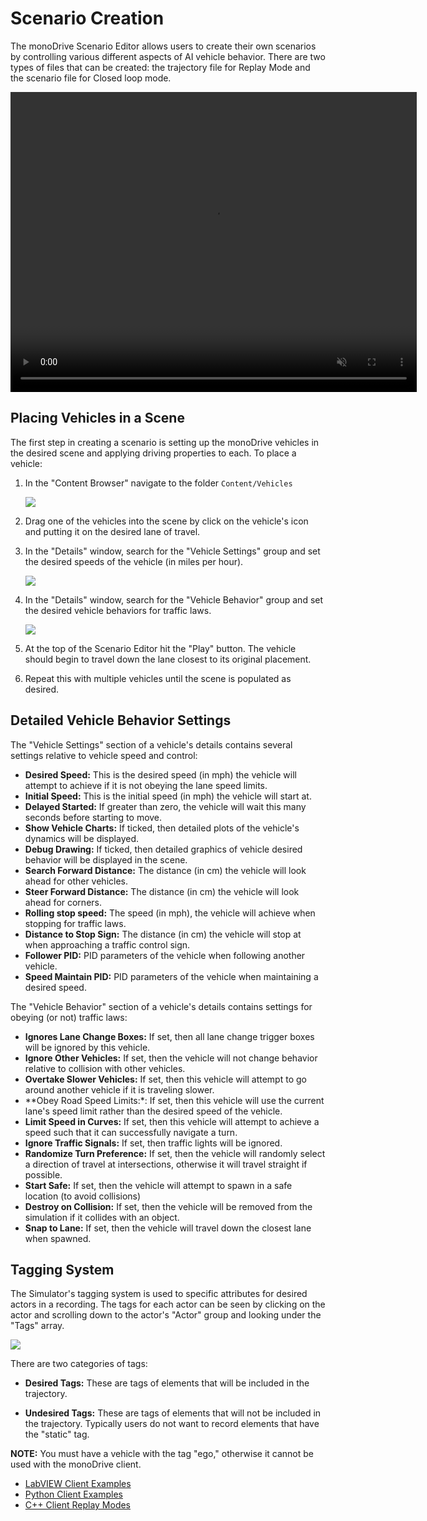 # Scenario Creation

The monoDrive Scenario Editor allows users to create their own scenarios by 
controlling various different aspects of AI vehicle behavior. There are two types of files that can be created: the trajectory file for Replay Mode and the scenario file for Closed loop mode. 

<div class="img_container">
  <video width=650px height=480px muted autoplay loop>
    <source src="https://cdn.monodrive.io/readthedocs/scenario_editor_recording.mp4" type="video/mp4">
  </video>
</div> 

## Placing Vehicles in a Scene

The first step in creating a scenario is setting up the monoDrive vehicles in 
the desired scene and applying driving properties to each. To place a vehicle:

1. In the "Content Browser" navigate to the folder `Content/Vehicles`

    <div class="img_container">
      <img class='wide_img' src="../imgs/content_browser_vehicles.png"/>
    </div>

1. Drag one of the vehicles into the scene by click on the vehicle's icon
and putting it on the desired lane of travel.

1. In the "Details" window, search for the "Vehicle Settings" group and set
the desired speeds of the vehicle (in miles per hour).

    <div class="img_container">
      <img class='lg_img' src="../imgs/vehicle_settings_details.png"/>
    </div>

1. In the "Details" window, search for the "Vehicle Behavior" group and set the
desired vehicle behaviors for traffic laws.

    <div class="img_container">
      <img class='lg_img' src="../imgs/vehicle_behavior_details.png"/>
    </div>

1. At the top of the Scenario Editor hit the "Play" button. The vehicle should 
begin to travel down the lane closest to its original placement. 

1. Repeat this with multiple vehicles until the scene is populated as desired.

## Detailed Vehicle Behavior Settings

The "Vehicle Settings" section of a vehicle's details contains several settings
relative to vehicle speed and control:

* **Desired Speed:** This is the desired speed (in mph) the vehicle will attempt to achieve if it is not obeying the lane speed limits.
* **Initial Speed:** This is the initial speed (in mph) the vehicle will start at.
* **Delayed Started:** If greater than zero, the vehicle will wait this many seconds before starting to move.
* **Show Vehicle Charts:** If ticked, then detailed plots of the vehicle's dynamics will be displayed.
* **Debug Drawing:** If ticked, then detailed graphics of vehicle desired behavior will be displayed in the scene.
* **Search Forward Distance:** The distance (in cm) the vehicle will look ahead for other vehicles.
* **Steer Forward Distance:** The distance (in cm) the vehicle will look ahead for corners.
* **Rolling stop speed:** The speed (in mph), the vehicle will achieve when stopping for traffic laws.
* **Distance to Stop Sign:** The distance (in cm) the vehicle will stop at when approaching a traffic control sign.
* **Follower PID:** PID parameters of the vehicle when following another vehicle.
* **Speed Maintain PID:** PID parameters of the vehicle when maintaining a desired speed.

The "Vehicle Behavior" section of a vehicle's details contains settings for 
obeying (or not) traffic laws:

* **Ignores Lane Change Boxes:** If set, then all lane change trigger boxes will be ignored by this vehicle.
* **Ignore Other Vehicles:** If set, then the vehicle will not change behavior relative to collision with other vehicles.
* **Overtake Slower Vehicles:** If set, then this vehicle will attempt to go around another vehicle if it is traveling slower.
* **Obey Road Speed Limits:*: If set, then this vehicle will use the current lane's speed limit rather than the desired speed of the vehicle.
* **Limit Speed in Curves:** If set, then this vehicle will attempt to achieve a speed such that it can successfully navigate a turn.
* **Ignore Traffic Signals:** If set, then traffic lights will be ignored.
* **Randomize Turn Preference:** If set, then the vehicle will randomly select a direction of travel at intersections, otherwise it will travel straight if possible.
* **Start Safe:** If set, then the vehicle will attempt to spawn in a safe location (to avoid collisions)
* **Destroy on Collision:** If set, then the vehicle will be removed from the simulation if it collides with an object.
* **Snap to Lane:** If set, then the vehicle will travel down the closest lane when spawned.

## Tagging System

The Simulator's tagging system is used to specific attributes for desired actors in a recording. The tags for each actor can be seen by clicking on the actor and scrolling down to the actor's "Actor" group and looking under the "Tags" array. 

  <div class="img_container">
    <img class='lg_img' src="../imgs/vehicle_actor_tags.png"/>
  </div>

There are two categories of tags:

* **Desired Tags:** These are tags of elements that will be included in the trajectory.

* **Undesired Tags:** These are tags of elements that will not be included in the trajectory. Typically users do not want to record elements that have the "static" tag.

**NOTE:** You must have a vehicle with the tag "ego," otherwise it cannot be used with the monoDrive client.

* [LabVIEW Client Examples](../../../LV_client/quick_start/LabVIEW_run_examples)
* [Python Client Examples](../../../python_client/examples)
* [C++ Client Replay Modes](../../../cpp_client/cpp_examples)

